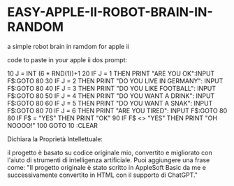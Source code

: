 # EASY-APPLE-II-ROBOT-BRAIN-IN-RANDOM
a simple  robot brain in ramdom for apple ii

code to paste in your apple ii dos prompt:

10 J = INT (6 * RND(1))+1
20 IF J = 1 THEN PRINT "ARE YOU OK":INPUT F$:GOTO 80
30 IF J = 2 THEN PRINT "DO YOU LIVE IN GERMANY": INPUT F$:GOTO 80
40 IF J = 3 THEN PRINT "DO YOU LIKE FOOTBALL": INPUT F$:GOTO 80
50 IF J = 4 THEN PRINT "DO YOU WANT A DRINK": INPUT F$:GOTO 80
60 IF J = 5 THEN PRINT "DO YOU WANT A SNAK": INPUT F$:GOTO 80
70 IF J = 6 THEN PRINT "ARE YOU TIRED": INPUT F$:GOTO 80
80 IF F$ = "YES" THEN PRINT "OK"
90 IF F$ <> "YES" THEN PRINT "OH NOOOO!"
100 GOTO 10 :CLEAR

Dichiara la Proprietà Intellettuale:

il progetto è basato su codice originale mio, convertito e migliorato con l'aiuto di strumenti di intelligenza artificiale.
Puoi aggiungere una frase come:
"Il progetto originale è stato scritto in AppleSoft Basic da me e successivamente convertito in HTML con il supporto di ChatGPT."
